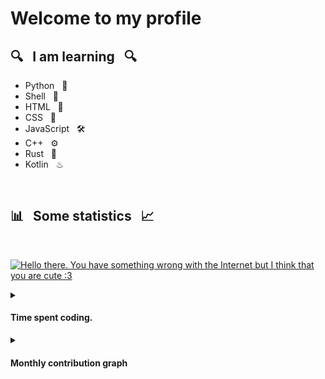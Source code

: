 # Welcome to my profile

## 🔍 &nbsp; I am learning &nbsp; 🔍

+ Python &nbsp; 🐍
+ Shell &nbsp; 🐚
+ HTML &nbsp; 📖
+ CSS &nbsp; 🎨
+ JavaScript &nbsp; 🛠️
+ C++ &nbsp; ⚙️
+ Rust &nbsp; 🦀
+ Kotlin &nbsp; ♨

<br>

## 📊 &nbsp; Some statistics &nbsp; 📈

<div align="left">
<br>

  [![Hello there. You have something wrong with the Internet but I think that you are cute :3](https://github-readme-stats.vercel.app/api?username=TerraBoii&show_icons=true&include_all_commits=true&hide_border=true)](https://github.com/TerraBoii)


<details>
<summary><h4>Time spent coding.</h4></summary>

[![Hello there. You have something wrong with the Internet but I think that you are cute :3](https://github-readme-stats.vercel.app/api/wakatime?username=TerraBoii&hide_border=true&custom_title=Time%20spent%20coding%20with%20...%20since%20April%203%202022:)](https://github.com/TerraBoii)

</details>
<details>
<summary><h4>Monthly contribution graph</h4></summary>

[![Hello there. You have something wrong with the Internet but I think that you are cute :3](https://activity-graph.herokuapp.com/graph?username=TerraBoii&custom_title=TerraBoii's%20Monthly%20Contribution%20Graph&hide_border=true&bg_color=ffffff&line=4366b9&point=434D58&color=000000)](https://github.com/TerraBoii)

</details>
</div>
